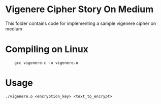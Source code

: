 # Vigenere Cipher Story  On Medium
This folder contains code for implementing a sample vigenere cipher on medium

# Compiling on Linux
```
    gcc vigenere.c -o vigenere.o
```
# Usage
``` 
./vigenere.o <encryption_key> <text_to_encrypt>
```